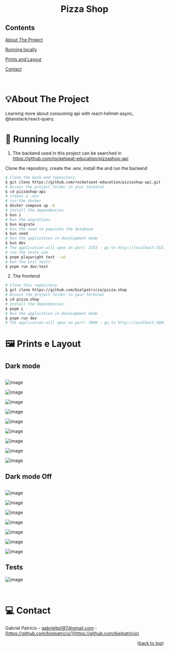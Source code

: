 <div id="top"></div>

<!-- PROJECT LOGO -->

<br />
<div align="center">
  <h1 align="center">Pizza Shop</h1>
</div>

<!-- TABLE OF CONTENTS -->

## Contents

  <p align="center">
    <p><a href="#about-the-project" title=" go to About the Project">About The Project</a></p>
    <p><a href="#-running-locally" title=" go to Running locally">Running locally</a></p>
    <p><a href="#-prints-e-layout" title=" go to Prints e Layout">Prints and Layout</a></p>
    <p><a href="#-contact" title=" go to Contact">Contact</a></p>
  </p>

<br>
<!-- ABOUT THE PROJECT -->

# 💡About The Project

Learning more about consuming api with react-helmet-async, @tanstack/react-query.

# 📱 Running locally

1. The backend used in this project can be searched in https://github.com/rocketseat-education/pizzashop-api

  Clone the repository, create the .env, install the  and run the backend
```bash
# Clone the back-end repository
$ git clone https://github.com/rocketseat-education/pizzashop-api.git
# Access the project folder in your terminal
$ cd pizzashop-api
# create a .env
# run the docker
$ docker compose up -d
# Install the dependencies
$ bun i
# Run the migrations
$ bun migrate
# Run the seed to populate the database
$ bun seed
# Run the application in development mode
$ bun dev
# The application will open on port: 3333 - go to http://localhost:3333
# run the tests e2e
$ pnpm playwright test --ui
# Run the unit tests
$ pnpm run dev:test
```

2. The frontend

```bash
# Clone this repository
$ git clone https://github.com/bielpatricio/pizza.shop
# Access the project folder in your terminal
$ cd pizza.shop
# Install the dependencies
$ pnpm i
# Run the application in development mode
$ pnpm run dev
# The application will open on port: 3000 - go to http://localhost:3000
```

# 🖼 Prints e Layout

## Dark mode
<p align="center" style="display: flex; align-items: flex-start; justify-content: center;">

![image](https://github.com/user-attachments/assets/124ccb37-5037-4071-b4cd-df2762fb3974)

![image](https://github.com/user-attachments/assets/83d721f5-5975-4c0e-868f-bf302c985fc6)

![image](https://github.com/user-attachments/assets/d47e3cdc-88a5-4dcf-9582-5b6d2c22e651)

![image](https://github.com/user-attachments/assets/5d28dfd3-ca1b-4c68-8713-d940d3a2e2b1)

![image](https://github.com/user-attachments/assets/2b052a76-860a-4e82-9261-3f2e14c23459)

![image](https://github.com/user-attachments/assets/f19c78a1-661d-4eb6-b647-8986006710c1)

![image](https://github.com/user-attachments/assets/ea4be5c2-d2cc-48c7-bd43-62182729dba0)

![image](https://github.com/user-attachments/assets/ff03a891-3f12-4507-83d1-22f20d00e411)

![image](https://github.com/user-attachments/assets/213b48c6-72f8-40d8-bfd7-a3ad9c57e0f0)

## Dark mode Off
<p align="center" style="display: flex; align-items: flex-start; justify-content: center;">

![image](https://github.com/user-attachments/assets/90c5597a-9ae4-47de-b622-21fa0fbf76ec)

![image](https://github.com/user-attachments/assets/0937c1e1-c4ce-4f7d-8099-8d3d7fb185b7)

![image](https://github.com/user-attachments/assets/c6e5a2d5-52e6-4ace-a7a0-9a06a6920001)

![image](https://github.com/user-attachments/assets/623bb709-44bf-4f57-a75f-e7a8f2fd476e)

![image](https://github.com/user-attachments/assets/7a624ba1-59d3-40b8-96b9-06d089251130)

![image](https://github.com/user-attachments/assets/d6f53d66-e4ac-48ba-a33f-79cd11b63577)

![image](https://github.com/user-attachments/assets/6adc08ab-98b9-4233-85ac-7b4790030ba6)

## Tests

![image](https://github.com/user-attachments/assets/6355be6b-b3e5-47a6-926e-c93974009948)


<br>

# 💻 Contact

Gabriel Patrício - gabrieltp087@gmail.com - [https://github.com/bielpatricio/](https://github.com/bielpatricio)

<p align="right">(<a href="#top">back to top</a>)</p>
